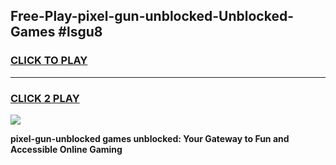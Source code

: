 
## Free-Play-pixel-gun-unblocked-Unblocked-Games #lsgu8
<h3>
<a href="https://news.freeplayer.one?title=pixel-gun-unblocked&ref=8M">CLICK TO PLAY</a></h3>
<hr>

<h3>
<a href="https://news.freeplayer.one?title=pixel-gun-unblocked&ref=8M">CLICK 2 PLAY</a>
  
</h3>

<a href="https://news.freeplayer.one?title=pixel-gun-unblocked&ref=8M"><img src="https://clearcache.store/games.png"></a>


**pixel-gun-unblocked games unblocked: Your Gateway to Fun and Accessible Online Gaming**
